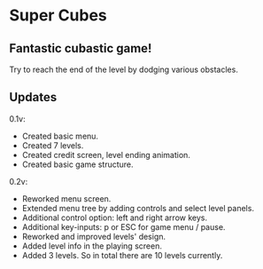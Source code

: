 # Super Cubes

## Fantastic cubastic game!

Try to reach the end of the level by dodging various obstacles.

## Updates

0.1v:
- Created basic menu.
- Created 7 levels.
- Created credit screen, level ending animation.
- Created basic game structure.

0.2v:
- Reworked menu screen.
- Extended menu tree by adding controls and select level panels.
- Additional control option: left and right arrow keys.
- Additional key-inputs: p or ESC for game menu / pause.
- Reworked and improved levels' design.
- Added level info in the playing screen.
- Added 3 levels. So in total there are 10 levels currently.
